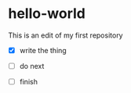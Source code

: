 # hello-world
This is an edit of my first repository 

- [x] write the thing
- [ ] do next
- [ ] finish
      
